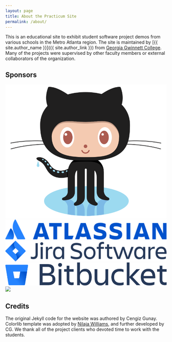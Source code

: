 ```yaml
---
layout: page
title: About the Practicum Site
permalink: /about/
---
```


This is an educational site to exhibit student software project demos
from various schools in the Metro Atlanta region. The site is
maintained by [{{ site.author_name }}]({{ site.author_link }})
from [Georgia Gwinnett College](http://www.ggc.edu/). Many of the
projects were supervised by other faculty members or external
collaborators of the organization.

## Sponsors

<div class="sponsor-img-section">
    <div class="sponsor-img-float"><a href="http://github.com"><img src="/assets/github-Octocat.png"></a></div>
	<div class="sponsor-img-float"><a href="http://bitbucket.com"><img src="/assets/Atlassian-horizontal-blue-rgb.svg"> <img src="/assets/Jira Software-blue.svg"> <img src="/assets/Bitbucket-blue.svg"></a></div>
    <div class="sponsor-img-clear"><a href="https://zenhub.com"><img src="https://raw.githubusercontent.com/ZenHubIO/support/master/zenhub-badge.png"></a></div>
</div>

## Credits

The original Jekyll code for the website was authored by Cengiz
Gunay. Colorlib template was adopted
by [Nilaja Williams](https://www.linkedin.com/in/nilajawilliams/), and
further developed by CG. We thank all of the project clients who
devoted time to work with the students.


